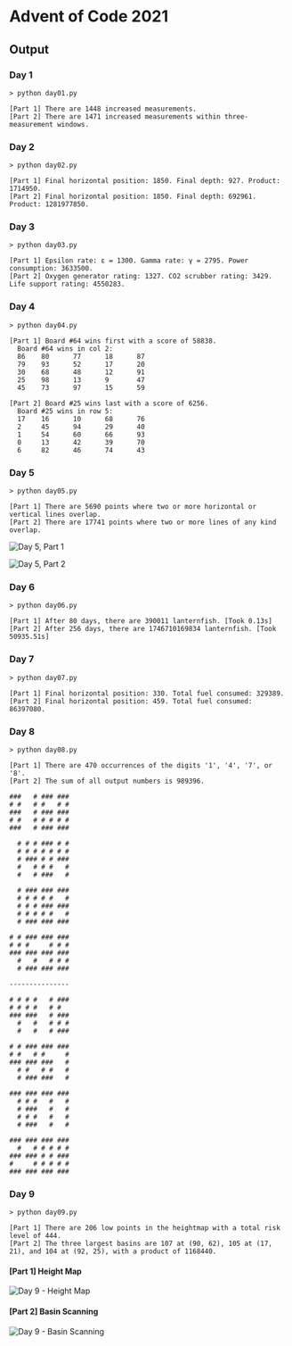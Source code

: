 # Advent of Code 2021

## Output

### Day 1
```
> python day01.py

[Part 1] There are 1448 increased measurements.
[Part 2] There are 1471 increased measurements within three-measurement windows.
```

### Day 2
```
> python day02.py

[Part 1] Final horizontal position: 1850. Final depth: 927. Product: 1714950.
[Part 2] Final horizontal position: 1850. Final depth: 692961. Product: 1281977850.
```

### Day 3
```
> python day03.py

[Part 1] Epsilon rate: ε = 1300. Gamma rate: γ = 2795. Power consumption: 3633500.
[Part 2] Oxygen generator rating: 1327. CO2 scrubber rating: 3429. Life support rating: 4550283.
```

### Day 4
```
> python day04.py

[Part 1] Board #64 wins first with a score of 58838.
  Board #64 wins in col 2:
  86    80      77      18      87
  79    93      52      17      20
  30    68      48      12      91
  25    98      13      9       47
  45    73      97      15      59

[Part 2] Board #25 wins last with a score of 6256.
  Board #25 wins in row 5:
  17    16      10      68      76
  2     45      94      29      40
  1     54      60      66      93
  0     13      42      39      70
  6     82      46      74      43
```

### Day 5
```
> python day05.py

[Part 1] There are 5690 points where two or more horizontal or vertical lines overlap.
[Part 2] There are 17741 points where two or more lines of any kind overlap.
```

![Day 5, Part 1](day05/day05_part1.png)

![Day 5, Part 2](day05/day05_part2.png)


### Day 6
```
> python day06.py

[Part 1] After 80 days, there are 390011 lanternfish. [Took 0.13s]
[Part 2] After 256 days, there are 1746710169834 lanternfish. [Took 50935.51s]
```

### Day 7
```
> python day07.py

[Part 1] Final horizontal position: 330. Total fuel consumed: 329389.
[Part 2] Final horizontal position: 459. Total fuel consumed: 86397080.
```

### Day 8
```
> python day08.py

[Part 1] There are 470 occurrences of the digits '1', '4', '7', or '8'.
[Part 2] The sum of all output numbers is 989396.
```

```
###   # ### ###
# #   # #   # #
###   # ### ###
# #   # # # # #
###   # ### ###

  # # # ### # #
  # # # # # # #
  # ### # # ###
  #   # # #   #
  #   # ###   #

  # ### ### ###
  # # # # #   #
  # # # ### ###
  # # # # #   #
  # ### ### ###

# # ### ### ###
# # #     # # #
### ### ### ###
  #   #   # # #
  # ### ### ###

---------------

# # # #   # ###
# # # #   # #   
### ###   # ###
  #   #   # # #
  #   #   # ###

# # ### ### ###
# #   # #     #
### ### ###   #
  # #   # #   #
  # ### ###   #

### ### ### ###
  # # #   #   #
  # ###   #   #
  # # #   #   #
  # ###   #   #

### ### ### ###
  #   # # # # #
### ### # # ###
#     # # # # #
### ### ### ###

```

### Day 9
```
> python day09.py

[Part 1] There are 206 low points in the heightmap with a total risk level of 444.
[Part 2] The three largest basins are 107 at (90, 62), 105 at (17, 21), and 104 at (92, 25), with a product of 1168440.
```
#### [Part 1] Height Map
![Day 9 - Height Map](day09/day09_heightmap.png)

#### [Part 2] Basin Scanning
![Day 9 - Basin Scanning](day09/anim/day09_basinscan_800_med.png)
